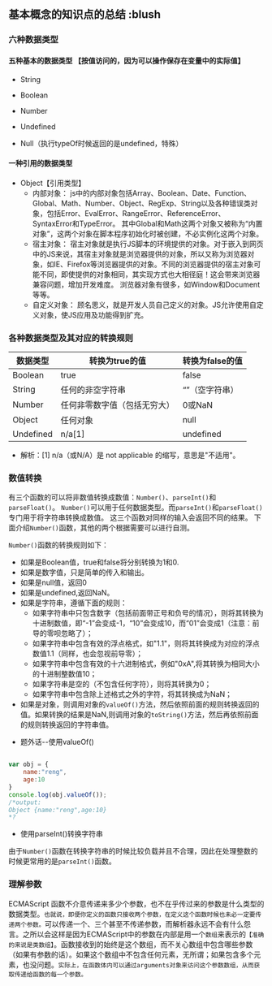 ## 基本概念的知识点的总结 :blush

###  六种数据类型

#### 五种基本的数据类型 【按值访问的，因为可以操作保存在变量中的实际值】

- String

- Boolean

- Number

- Undefined

- Null（执行typeOf时候返回的是undefined，特殊）

#### 一种引用的数据类型

* Object【引用类型】
    * 内部对象：
    js中的内部对象包括Array、Boolean、Date、Function、Global、Math、Number、Object、RegExp、String以及各种错误类对象，包括Error、EvalError、RangeError、ReferenceError、SyntaxError和TypeError。
    其中Global和Math这两个对象又被称为“内置对象”，这两个对象在脚本程序初始化时被创建，不必实例化这两个对象。
    * 宿主对象：
    宿主对象就是执行JS脚本的环境提供的对象。对于嵌入到网页中的JS来说，其宿主对象就是浏览器提供的对象，所以又称为浏览器对象，如IE、Firefox等浏览器提供的对象。不同的浏览器提供的宿主对象可能不同，即使提供的对象相同，其实现方式也大相径庭！这会带来浏览器兼容问题，增加开发难度。
    浏览器对象有很多，如Window和Document等等。
    * 自定义对象：
    顾名思义，就是开发人员自己定义的对象。JS允许使用自定义对象，使JS应用及功能得到扩充。



### 各种数据类型及其对应的转换规则

|数据类型|转换为true的值|转换为false的值|
|----|----|----|
|Boolean|true|false|
|String|任何的非空字符串|“”（空字符串）|
|Number|任何非零数字值（包括无穷大）|0或NaN|
|Object|任何对象|null|
|Undefined|n/a[1]|undefined|

- 解析：[1] n/a（或N/A）是 not applicable 的缩写，意思是"不适用"。


### 数值转换

有三个函数的可以将非数值转换成数值：`Number()`、`parseInt()`和`parseFloat()`。
`Number()`可以用于任何数据类型。而`parseInt()`和`parseFloat()`专门用于将字符串转换成数值。
这三个函数对同样的输入会返回不同的结果。
下面介绍`Number()`函数，其他的两个根据需要可以进行自测。

`Number()`函数的转换规则如下：

* 如果是Boolean值，true和false将分别转换为1和0.
* 如果是数字值，只是简单的传入和输出。
* 如果是null值，返回0
* 如果是undefined,返回NaN。
* 如果是字符串，遵循下面的规则：
    * 如果字符串中只包含数字（包括前面带正号和负号的情况），则将其转换为十进制数值，即“-1”会变成-1，“10”会变成10，而“01”会变成1（注意：前导的零呗忽略了）；
    * 如果字符串中包含有效的浮点格式，如"1.1"，则将其转换成为对应的浮点数值1.1（同样，也会忽视前导零）；
    * 如果字符串中包含有效的十六进制格式，例如"0xA",将其转换为相同大小的十进制整数值10；
    * 如果字符串是空的（不包含任何字符），则将其转换为0；
    * 如果字符串中包含除上述格式之外的字符，将其转换成为NaN；
* 如果是对象，则调用对象的`valueOf()`方法，然后依照前面的规则转换返回的值。如果转换的结果是NaN,则调用对象的`toString()`方法，然后再依照前面的规则转换返回的字符串值。

- 题外话--使用valueOf()
```javascript

var obj = {
    name:"reng",
    age:10
}
console.log(obj.valueOf());
/*output:
Object {name:"reng",age:10}
*?

```

- 使用parseInt()转换字符串

由于`Number()`函数在转换字符串的时候比较负载并且不合理，因此在处理整数的时候更常用的是`parseInt()`函数。


### 理解参数

ECMAScript 函数不介意传递来多少个参数，也不在乎传过来的参数是什么类型的数据类型。`也就说，即便你定义的函数只接收两个参数，在定义这个函数时候也未必一定要传递两个参数。`可以传递一个、三个甚至不传递参数，而解析器永远不会有什么怨言。之所以会这样是因为ECMAScript中的参数在内部是用一个`数组`来表示的`【准确的来说是类数组】`。函数接收到的始终是这个数组，而不关心数组中包含哪些参数（如果有参数的话）。如果这个数组中不包含任何元素，无所谓；如果包含多个元素，也没问题。`实际上，在函数体内可以通过arguments对象来访问这个参数数组，从而获取传递给函数的每一个参数。`